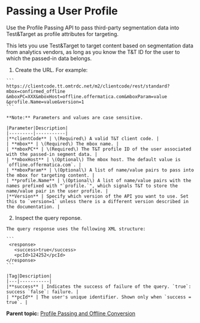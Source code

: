 # Passing a User Profile

Use the Profile Passing API to pass third-party segmentation data into Test&Target as profile attributes for targeting.

This lets you use Test&Target to target content based on segmentation data from analytics vendors, as long as you know the T&T ID for the user to which the passed-in data belongs.

1.   Create the URL. For example: 

    ```
    https://clientcode.tt.omtrdc.net/m2/clientcode/rest/standard?mbox=confirmed_offline​&mboxPC=XXX&mboxHost=offline.offermatica.com&mboxParam=value​&profile.Name=value&version=1
    ```

    **Note:** Parameters and values are case sensitive.

    |Parameter|Description|
    |---------|-----------|
    |**clientCode** | \(Required\) A valid T&T client code. |
    | **mbox** | \(Required\) The mbox name. |
    | **mboxPC** | \(Required\) The T&T profile ID of the user associated with the passed-in segment data. |
    | **mboxHost** | \(Optional\) The mbox host. The default value is `offline.offermatica.com`. |
    | **mboxParam** | \(Optional\) A list of name/value pairs to pass into the mbox for targeting content. |
    | **profile.Name** | \(Optional\) A list of name/value pairs with the names prefixed with "`profile.`", which signals T&T to store the name/value pair in the user profile. |
    |**Version** | Specify which version of the API you want to use. Set this to `version=1` unless there is a different version described in the documentation. |

2.   Inspect the query reponse. 

    The query response uses the following XML structure:

    ```
     <response>
       <success>true</success>
       <pcId>124252</pcId>
    </response>
    ```

    |Tag|Description|
    |---|-----------|
    |**success** | Indicates the success of failure of the query. `true`: success `false`: failure. |
    | **pcId** | The user's unique identifier. Shown only when `success = true`. |


**Parent topic:** [Profile Passing and Offline Conversion](../profile_passing_offline_conversion/r_profile_passing_offline_conversion.md)

